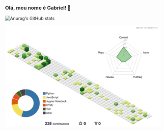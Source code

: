 ### Olá, meu nome é Gabriel! 👋
![Anurag's GitHub stats](https://github-readme-stats.vercel.app/api?username=Gabrielx47&show_icons=true&theme=dark&locale=pt-br)

![](./profile-3d-contrib/profile-green-animate.svg)
<!--
**Gabrielx47/Gabrielx47** is a ✨ _special_ ✨ repository because its `README.md` (this file) appears on your GitHub profile.

Here are some ideas to get you started:

- 🔭 I’m currently working on ...
- 🌱 I’m currently learning ...
- 👯 I’m looking to collaborate on ...
- 🤔 I’m looking for help with ...
- 💬 Ask me about ...
- 📫 How to reach me: ...
- 😄 Pronouns: ...
- ⚡ Fun fact: ...
-->

